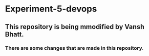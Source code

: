 # Experiment-5-devops
## This repository is being mmodified by Vansh Bhatt.
### There are some changes that are made in this repository.
